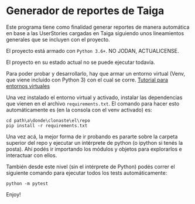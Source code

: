 # Generador de reportes de Taiga

Este programa tiene como finalidad generar reportes de manera automática en base
a las UserStories cargadas en Taiga siguiendo unos lineamientos generales que se
incluyen con el proyecto.

El proyecto está armado con `Python 3.6+`. NO JODAN, ACTUALICENSE.

El proyecto en su estado actual no se puede ejecutar todavía. 

Para poder probar y desarrollarlo, hay que armar un entorno virtual (Venv, que 
viene incluido con Python 3) con el cual se corre. [Tutorial para entornos 
virtuales](www.tutorialentornosvirtuales.com)

Una vez instalado el entorno virtual y activado, instalar las dependencias que 
vienen en el archivo `requirements.txt`. El comando para hacer esto automáticamente
es (en la consola con el venv activado) es:

    cd path\a\donde\clonaste\el\repo
    pip install -r requirements.txt
    
Una vez acá, la mejor forma de ir probando es pararte sobre la carpeta superior
del repo y ejecutar un intérprete de python (o ipython si tenés la posta). Ahí 
podés ir importando los módulos y objetos para explorarlos e interactuar con 
ellos.

También desde este nivel (sin el intérprete de Python) podés correr el siguiente
comando para ejecutar todos los tests automáticamente:

    python -m pytest
    
Enjoy!
